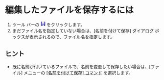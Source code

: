 # 編集したファイルを保存するには

1. ツール バーの ![[保存]](../../images/filesave.png)
をクリックします。
2. まだファイル名を指定していない場合は、\[名前を付けて保存\] ダイアログ ボックスが表示されるので、ファイル名を指定します。

## ヒント

- 既に名前が付いているファイルで、名前を変更して保存したい場合は、\[ファイル\] メニューの
[\[名前を付けて保存\] コマンド](../../cmd/file/file_save_as) を選択します。
